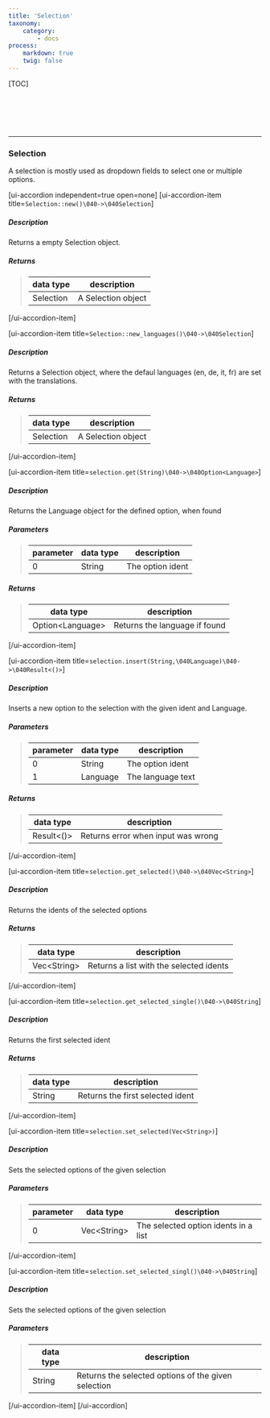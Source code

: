 ```yaml
---
title: 'Selection'
taxonomy:
    category:
        - docs
process:
    markdown: true
    twig: false
---
```


[TOC]

<br><br><br><br>

------------------------------------------------------------------------------------------
### Selection
A selection is mostly used as dropdown fields to select one or multiple options.

[ui-accordion independent=true open=none]
[ui-accordion-item title=<code>Selection::new()\040->\040Selection</code>]

##### Description
Returns a empty Selection object.
##### Returns
> | data type               | description                                                           |
> |-------------------------|-----------------------------------------------------------------------|
> | Selection               | A Selection object |

[/ui-accordion-item]

[ui-accordion-item title=<code>Selection::new_languages()\040->\040Selection</code>]

##### Description
Returns a Selection object, where the defaul languages (en, de, it, fr) are set with the translations.
##### Returns
> | data type               | description                                                           |
> |-------------------------|-----------------------------------------------------------------------|
> | Selection               | A Selection object |

[/ui-accordion-item]

[ui-accordion-item title=<code>selection.get(String)\040->\040Option&lt;Language&gt;</code>]

##### Description
Returns the Language object for the defined option, when found
##### Parameters
> | parameter | data type               | description                                                           |
> |-----------|-------------------------|-----------------------------------------------------------------------|
> | 0         | String                  | The option ident |
##### Returns
> | data type               | description                                                           |
> |-------------------------|-----------------------------------------------------------------------|
> | Option&lt;Language&gt;  | Returns the language if found |

[/ui-accordion-item]

[ui-accordion-item title=<code>selection.insert(String,\040Language)\040->\040Result&lt;()&gt;</code>]

##### Description
Inserts a new option to the selection with the given ident and Language.
##### Parameters
> | parameter | data type               | description                                                           |
> |-----------|-------------------------|-----------------------------------------------------------------------|
> | 0         | String                  | The option ident  |
> | 1         | Language                | The language text |
##### Returns
> | data type               | description                                                           |
> |-------------------------|-----------------------------------------------------------------------|
> | Result&lt;()&gt;        | Returns error when input was wrong                                    |
[/ui-accordion-item]

[ui-accordion-item title=<code>selection.get_selected()\040->\040Vec&lt;String&gt;</code>]

##### Description
Returns the idents of the selected options
##### Returns
> | data type               | description                                                           |
> |-------------------------|-----------------------------------------------------------------------|
> | Vec&lt;String&gt;       | Returns a list with the selected idents |

[/ui-accordion-item]

[ui-accordion-item title=<code>selection.get_selected_single()\040->\040String</code>]

##### Description
Returns the first selected ident
##### Returns
> | data type               | description                                                           |
> |-------------------------|-----------------------------------------------------------------------|
> | String                  | Returns the first selected ident                                      |

[/ui-accordion-item]

[ui-accordion-item title=<code>selection.set_selected(Vec&lt;String&gt;)</code>]

##### Description
Sets the selected options of the given selection
##### Parameters
> | parameter | data type               | description                                                           |
> |-----------|-------------------------|-----------------------------------------------------------------------|
> | 0         | Vec&lt;String&gt;       | The selected option idents in a list  |

[/ui-accordion-item]

[ui-accordion-item title=<code>selection.set_selected_singl()\040->\040String</code>]

##### Description
Sets the selected options of the given selection
##### Parameters
> | data type               | description                                                           |
> |-------------------------|-----------------------------------------------------------------------|
> | String                  | Returns the selected options of the given selection                   |

[/ui-accordion-item]
[/ui-accordion]